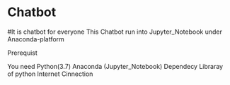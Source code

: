 # Chatbot
#It is chatbot for everyone 
This Chatbot run into Jupyter_Notebook under  Anaconda-platform

Prerequist 

  You need Python(3.7)
  Anaconda (Jupyter_Notebook)
  Dependecy Libraray of python
  Internet Cinnection 
  

 
